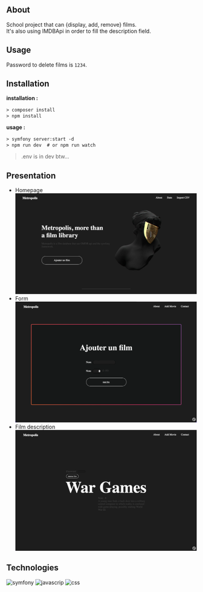 ## About     

School project that can {display, add, remove} films.   
It's also using IMDBApi in order to fill the description field.  


## Usage 

Password to delete films is `1234`.  


## Installation   

__installation :__
```
> composer install
> npm install 
```

__usage :__   
```` 
> symfony server:start -d 
> npm run dev  # or npm run watch 
````

> .env is in dev btw... 

## Presentation 

- Homepage 
![frontpage](./metropolis/public/images/readme1.png)   
- Form   
![addfilm](./metropolis/public/images/reamde2.png)   
- Film description   
![description](./metropolis/public/images/readme3.png)  

## Technologies  



![symfony](https://img.shields.io/badge/Symfony-000000?style=for-the-badge&logo=Symfony&logoColor=white)
![javascrip](https://img.shields.io/badge/JavaScript-323330?style=for-the-badge&logo=javascript&logoColor=F7DF1E)
![css](https://img.shields.io/badge/CSS3-1572B6?style=for-the-badge&logo=css3&logoColor=white)